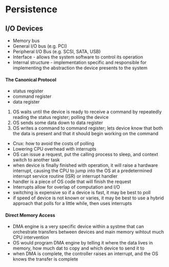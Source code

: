 # Persistence


## I/O Devices
- Memory bus
- General I/O bus (e.g. PCI)
- Peripheral I/O Bus (e.g. SCSI, SATA, USB)
- Interface - allows the system software to control its operation
- Internal structure - implementation specific and responsible for implementing the abstraction the device presents to the system


#### The Canonical Protocol
- status register
- command register
- data register
1. OS waits until the device is ready to receive a command by repeatedly reading the status register; polling the device
2. OS sends some data down to data register
3. OS writes a command to command register; lets device know that both the data is present and that it should begin working on the command

- Crux: how to avoid the costs of polling
- Lowering CPU overhead with interrupts
- OS can issue a request, put the calling process to sleep, and context switch to another task
- when device is finally finished with operation, it will raise a hardware interrupt, causing the CPU to jump into the OS at a predetermined interrupt service routine (ISR) or interrupt handler
- handler is a piece of OS code that will finish the request
- Interrupts allow for overlap of computation and I/O
- switching is expensive so if a device is fast, it may be best to poll
- if speed of device is not known or varies, it may be best to use a hybrid approach that polls for a little while, then uses interrupts


#### Direct Memory Access
- DMA engine is a very specific device within a systme that can orchestrate transfers between devices and main memory wihtout much CPU intervention
- OS would program DMA engine by telling it where the data lives in memory, how much dat to copy and which device to send it to
- when DMA is complete, the controller raises an interrupt, and the OS knows the transfer is complete
